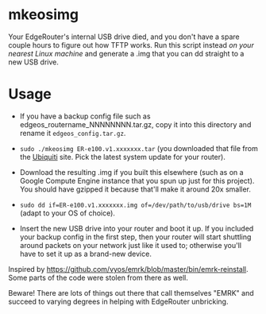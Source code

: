 # mkeosimg

Your EdgeRouter's internal USB drive died, and you don't have a spare
couple hours to figure out how TFTP works. Run this script instead *on
your nearest Linux machine* and generate a .img that you can dd straight
to a new USB drive.

# Usage

* If you have a backup config file such as
  edgeos_routername_NNNNNNNN.tar.gz, copy it into this directory and
  rename it `edgeos_config.tar.gz`.

* `sudo ./mkeosimg ER-e100.v1.xxxxxxx.tar` (you downloaded that file
  from the [Ubiquiti](https://www.ubnt.com/) site. Pick the latest
  system update for your router).

* Download the resulting .img if you built this elsewhere (such as on
  a Google Compute Engine instance that you spun up just for this
  project). You should have gzipped it because that'll make it around
  20x smaller.

* `sudo dd if=ER-e100.v1.xxxxxxx.img of=/dev/path/to/usb/drive bs=1M`
  (adapt to your OS of choice).

* Insert the new USB drive into your router and boot it up. If you
  included your backup config in the first step, then your router will
  start shuttling around packets on your network just like it used to;
  otherwise you'll have to set it up as a brand-new device.

Inspired by
https://github.com/vyos/emrk/blob/master/bin/emrk-reinstall. Some parts
of the code were stolen from there as well.

Beware! There are lots of things out there that call themselves "EMRK"
and succeed to varying degrees in helping with EdgeRouter unbricking.

